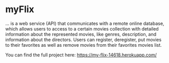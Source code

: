 # myFlix


... is a web service (API) that communicates with a remote online database, which allows users to access
to a certain movies collection with detailed information about the represented movies, like genres, description, and information about the directors. Users can register, deregister, put movies to their favorites as well as remove movies from their favorites movies list. 

You can find the full project here: https://my-flix-14618.herokuapp.com/
